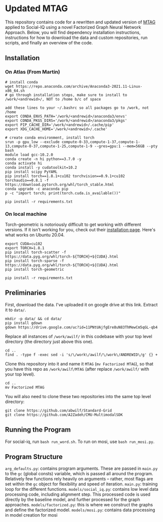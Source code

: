 # Updated MTAG
This repository contains code for a rewritten and updated version of [MTAG](https://github.com/jedyang97/MTAG) applied to Social-IQ using a novel Factorized Graph Neural Network Approach. Below, you will find dependency installation instructions, instructions for how to download the data and custom repositories, run scripts, and finally an overview of the code.

## Installation
### On Atlas (From Martin)
```
# install conda
wget https://repo.anaconda.com/archive/Anaconda3-2021.11-Linux-x86_64.sh
# go through installation steps, make sure to install to /work/<andrewid>/, NOT to /home b/c of space

add these lines to your ~/.bashrc so all packages go to /work, not /home
export CONDA_ENVS_PATH='/work/<andrewid>/anaconda3/envs'
export CONDA_PKGS_DIRS='/work/<andrewid>/anaconda3/pkgs'
export PIP_CACHE_DIR='/work/<andrewid>/.cache/pip'
export XDG_CACHE_HOME='/work/<andrewid>/.cache'

# create conda environment, install torch
srun -p gpu_low --exclude compute-0-33,compute-1-37,compute-1-13,compute-0-37,compute-1-25,compute-1-9 --gres=gpu:1 --mem=56GB --pty bash
module load gcc-10.2.0
conda create -n hi python==3.7.0 -y
conda activate hi
conda install -y cudatoolkit=10.2
pip install scipy PyYAML
pip install torch==1.8.1+cu102 torchvision==0.9.1+cu102 torchaudio==0.8.1 -f https://download.pytorch.org/whl/torch_stable.html
conda upgrade -c anaconda pip
p -c "import torch; print(torch.cuda.is_available())"

pip install -r requirements.txt
```

### On local machine
Torch-geometric is notoriously difficult to get working with different versions.  If it isn't working for you, check out their [installation page](https://pytorch-geometric.readthedocs.io/en/latest/notes/installation.html).  Here's what works on Ubuntu 20.04.
```
export CUDA=cu102
export TORCH=1.8.1
pip install torch-scatter -f https://data.pyg.org/whl/torch-${TORCH}+${CUDA}.html
pip install torch-sparse -f https://data.pyg.org/whl/torch-${TORCH}+${CUDA}.html
pip install torch-geometric

pip install -r requirements.txt
```

## Preliminaries
First, download the data. I've uploaded it on google drive at this link. Extract it to `data/`.

```
mkdir -p data/ && cd data/
pip install gdown
gdown https://drive.google.com/uc?id=11PNtUAjfgEre8uN83ThMewCm5qGL-qb4
```

Replace all instances of `/work/awilf/` in this codebase with your top level directory (the directory just above this one).  

```
cd ..
find . -type f -exec sed -i 's/\/work\/awilf/\/work\/ANDREWID\/g' {} +
```
Clone this repository into it and name it `MTAG` (`mv Factorized MTAG`), so that you have this repo as `/work/awilf/MTAG` (after replace `/work/awilf/` with your top level).

```
cd ..
mv Factorized MTAG
```

You will also need to clone these two repositories into the same top level directory:
```
git clone https://github.com/abwilf/Standard-Grid
git clone https://github.com/A2Zadeh/CMU-MultimodalSDK
```

## Running the Program
For social-iq, run `bash run_word.sh`.
To run on mosi, use `bash run_mosi.py`. 

## Program Structure
`arg_defaults.py`: contains program arguments.  These are passed in `main.py` to the `gc` (global consts) variable, which is passed all around the program.  Relatively few functions rely heavily on arguments – rather, most flags are set within the `gc` object for flexibility and speed of iteration.
`main.py`: training loop for the different functions.
`models/social_iq.py`: contains low level data processing code, including alignment step.  This processed code is used directly by the baseline model, and further processed for the graph approaches.
`models/factorized.py`: this is where we construct the graphs and define the factorized model.
`models/mosi.py`: contains data processing in model creation for mosi

